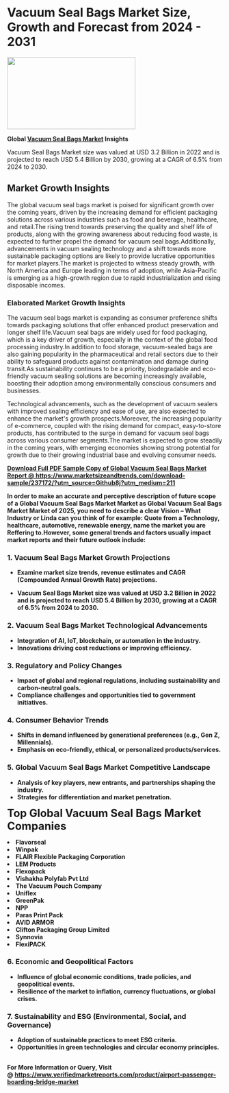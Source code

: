 <H1>Vacuum Seal Bags Market Size, Growth and Forecast from 2024 - 2031</H1><img class="aligncenter size-medium wp-image-584254" src="https://thirdeyenews.in/wp-content/uploads/2024/09/Global-Market-Research-300x168.jpeg" alt="" width="300" height="168" /><p><strong>Global&nbsp;<a href="https://www.marketsizeandtrends.com/download-sample/237172/?utm_source=Github8j?utm_medium=211">Vacuum Seal Bags Market</a> Insights</strong></p><p>Vacuum Seal Bags Market size was valued at USD 3.2 Billion in 2022 and is projected to reach USD 5.4 Billion by 2030, growing at a CAGR of 6.5% from 2024 to 2030.</p><p><h2>Market Growth Insights</h2> <p>The global vacuum seal bags market is poised for significant growth over the coming years, driven by the increasing demand for efficient packaging solutions across various industries such as food and beverage, healthcare, and retail.The rising trend towards preserving the quality and shelf life of products, along with the growing awareness about reducing food waste, is expected to further propel the demand for vacuum seal bags.Additionally, advancements in vacuum sealing technology and a shift towards more sustainable packaging options are likely to provide lucrative opportunities for market players.The market is projected to witness steady growth, with North America and Europe leading in terms of adoption, while Asia-Pacific is emerging as a high-growth region due to rapid industrialization and rising disposable incomes.</p> <p><strong><a href="#"></a></strong></p> <h3>Elaborated Market Growth Insights</h3> <p>The vacuum seal bags market is expanding as consumer preference shifts towards packaging solutions that offer enhanced product preservation and longer shelf life.Vacuum seal bags are widely used for food packaging, which is a key driver of growth, especially in the context of the global food processing industry.In addition to food storage, vacuum-sealed bags are also gaining popularity in the pharmaceutical and retail sectors due to their ability to safeguard products against contamination and damage during transit.As sustainability continues to be a priority, biodegradable and eco-friendly vacuum sealing solutions are becoming increasingly available, boosting their adoption among environmentally conscious consumers and businesses.</p> <p>Technological advancements, such as the development of vacuum sealers with improved sealing efficiency and ease of use, are also expected to enhance the market's growth prospects.Moreover, the increasing popularity of e-commerce, coupled with the rising demand for compact, easy-to-store products, has contributed to the surge in demand for vacuum seal bags across various consumer segments.The market is expected to grow steadily in the coming years, with emerging economies showing strong potential for growth due to their growing industrial base and evolving consumer needs.</p> <p><strong><a href="#"></p><p><span class=""><strong>Download Full PDF Sample Copy of Global Vacuum Seal Bags Market Report</strong> @ <a href="https://www.marketsizeandtrends.com/download-sample/237172/?utm_source=Github8j?utm_medium=211" target="_blank">https://www.marketsizeandtrends.com/download-sample/237172/?utm_source=Github8j?utm_medium=211</a></span></p><p>In order to make an accurate and perceptive description of future scope of a Global&nbsp;Vacuum Seal Bags Market Market as Global&nbsp;Vacuum Seal Bags Market Market of 2025, you need to describe a clear Vision &ndash; What Industry or Linda can you think of for example: Quote from a Technology, healthcare, automotive, renewable energy, name the market you are Reffering to.However, some general trends and factors usually impact market reports and their future outlook include:</p><h3>1.&nbsp;<strong>Vacuum Seal Bags Market Growth Projections</strong></h3><ul><li>Examine market size trends, revenue estimates and CAGR (Compounded Annual Growth Rate) projections.</li><li><p>Vacuum Seal Bags Market size was valued at USD 3.2 Billion in 2022 and is projected to reach USD 5.4 Billion by 2030, growing at a CAGR of 6.5% from 2024 to 2030.</p></li></ul><h3>2.&nbsp;<strong>Vacuum Seal Bags Market Technological Advancements</strong></h3><ul><li>Integration of AI, IoT, blockchain, or automation in the industry.</li><li>Innovations driving cost reductions or improving efficiency.</li></ul><h3>3.&nbsp;<strong>Regulatory and Policy Changes</strong></h3><ul><li>Impact of global and regional regulations, including sustainability and carbon-neutral goals.</li><li>Compliance challenges and opportunities tied to government initiatives.</li></ul><h3>4.&nbsp;<strong>Consumer Behavior Trends</strong></h3><ul><li>Shifts in demand influenced by generational preferences (e.g., Gen Z, Millennials).</li><li>Emphasis on eco-friendly, ethical, or personalized products/services.</li></ul><h3>5.&nbsp;<strong>Global Vacuum Seal Bags Market Competitive Landscape</strong></h3><ul><li>Analysis of key players, new entrants, and partnerships shaping the industry.</li><li>Strategies for differentiation and market penetration.</li></ul><p data-pm-slice="1 1 []"><span style="color: inherit; font-family: inherit; font-size: 25px;">Top Global Vacuum Seal Bags Market Companies</span></p><div class="" data-test-id=""><p><li>Flavorseal</li><li> Winpak</li><li> FLAIR Flexible Packaging Corporation</li><li> LEM Products</li><li> Flexopack</li><li> Vishakha Polyfab Pvt Ltd</li><li> The Vacuum Pouch Company</li><li> Uniflex</li><li> GreenPak</li><li> NPP</li><li> Paras Print Pack</li><li> AVID ARMOR</li><li> Clifton Packaging Group Limited</li><li> Synnovia</li><li> FlexiPACK</li></p></div><h3>6.&nbsp;<strong>Economic and Geopolitical Factors</strong></h3><ul><li>Influence of global economic conditions, trade policies, and geopolitical events.</li><li>Resilience of the market to inflation, currency fluctuations, or global crises.</li></ul><h3>7.&nbsp;<strong>Sustainability and ESG (Environmental, Social, and Governance)</strong></h3><ul><li>Adoption of sustainable practices to meet ESG criteria.</li><li>Opportunities in green technologies and circular economy principles.</li></ul><h2><strong style="font-size: 14px;">For More Information or Query, Visit @&nbsp;</strong><a style="background-color: #ffffff; font-size: 14px;" href="https://www.marketsizeandtrends.com/report/vacuum-seal-bags-market/" target="_blank">https://www.verifiedmarketreports.com/product/airport-passenger-boarding-bridge-market</a></h2>